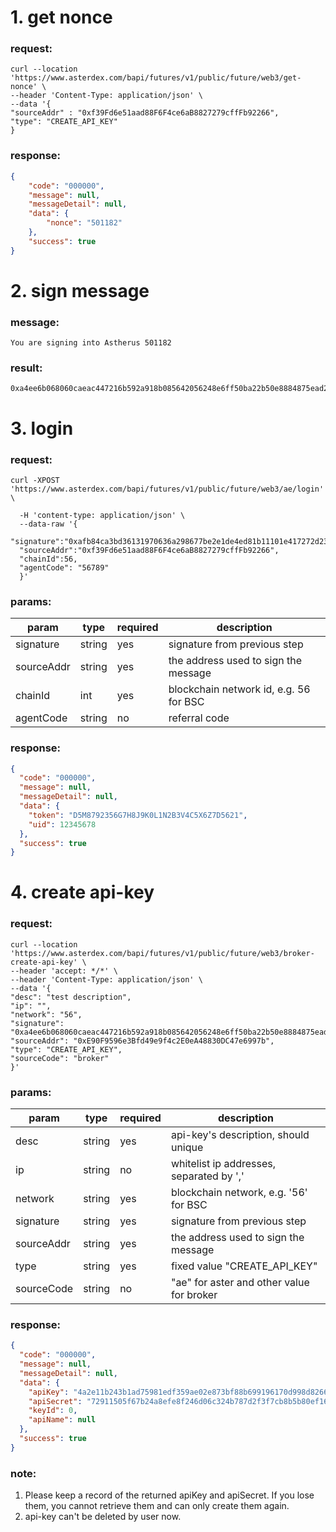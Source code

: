 # 1. get nonce

### request:

```shell
curl --location 'https://www.asterdex.com/bapi/futures/v1/public/future/web3/get-nonce' \
--header 'Content-Type: application/json' \
--data '{
"sourceAddr" : "0xf39Fd6e51aad88F6F4ce6aB8827279cffFb92266",
"type": "CREATE_API_KEY"
}
```

### response:
```json
{
    "code": "000000",
    "message": null,
    "messageDetail": null,
    "data": {
        "nonce": "501182"
    },
    "success": true
}
```

# 2. sign message

### message:

```text
You are signing into Astherus 501182
```

### result:

```text
0xa4ee6b068060caeac447216b592a918b085642056248e6ff50ba22b50e8884875ead28f06cbcefcbb93d03997f807fd242354d878756f4690f791ae8dbfcde841c
```

# 3. login

### request:
```shell
curl -XPOST 'https://www.asterdex.com/bapi/futures/v1/public/future/web3/ae/login' \

  -H 'content-type: application/json' \
  --data-raw '{
  "signature":"0xafb84ca3bd36131970636a298677be2e1de4ed81b11101e417272d23f0b7f9af174efdf954ae7a63e844c83d16a4ad391e801c6766a422e647832b5c0c8aa1591c",
  "sourceAddr":"0xf39Fd6e51aad88F6F4ce6aB8827279cffFb92266",
  "chainId":56,
  "agentCode": "56789"
  }'
```

### params:

| param       | type | required | description                            |
|-------------|------|----------|----------------------------------------|
| signature   | string | yes | signature from previous step           |
| sourceAddr  | string | yes | the address used to sign the message   |
| chainId     | int | yes | blockchain network id, e.g. 56 for BSC |
| agentCode | string | no  | referral code                          |

### response:

```json
{
  "code": "000000",
  "message": null,
  "messageDetail": null,
  "data": {
    "token": "D5M8792356G7H8J9K0L1N2B3V4C5X6Z7D5621",
    "uid": 12345678
  },
  "success": true
}
```

# 4. create api-key

### request:

```shell
curl --location 'https://www.asterdex.com/bapi/futures/v1/public/future/web3/broker-create-api-key' \
--header 'accept: */*' \
--header 'Content-Type: application/json' \
--data '{
"desc": "test description",
"ip": "",
"network": "56",
"signature": "0xa4ee6b068060caeac447216b592a918b085642056248e6ff50ba22b50e8884875ead28f06cbcefcbb93d03997f807fd242354d878756f4690f791ae8dbfcde841c",
"sourceAddr": "0xE90F9596e3Bfd49e9f4c2E0eA48830DC47e6997b",
"type": "CREATE_API_KEY",
"sourceCode": "broker"
}'
```

### params:

|param | type | required | description                               |
|------|------|----------|-------------------------------------------|
| desc | string | yes | api-key's description, should unique      |
| ip   | string | no  | whitelist ip addresses, separated by ','  |
| network | string | yes | blockchain network, e.g. '56' for BSC     |
| signature | string | yes | signature from previous step              |
| sourceAddr | string | yes | the address used to sign the message      |
| type | string | yes | fixed value "CREATE_API_KEY"              |
| sourceCode | string | no  | "ae" for aster and other value for broker |

### response:

```json
{
  "code": "000000",
  "message": null,
  "messageDetail": null,
  "data": {
    "apiKey": "4a2e11b243b1ad75981edf359ae02e873bf88b699196170d998d8266f5eb9f32",
    "apiSecret": "72911505f67b24a8efe8f246d06c324b787d2f3f7cb8b5b80ef1698ee1486e25",
    "keyId": 0,
    "apiName": null
  },
  "success": true
}
```

### note:

1. Please keep a record of the returned apiKey and apiSecret. If you lose them, you cannot retrieve them and can only create them again.
2. api-key can't be deleted by user now.